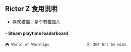 ## Ricter Z 食用说明
- 喜欢猫猫，是个冇猫孤儿

<!-- steam-box start -->
#### - Steam playtime leaderboard
```text
🎮 World of Warships                 🕘 264 hrs 51 mins
```
<!-- Powered by https://github.com/YouEclipse/steam-box . -->
<!-- steam-box end -->
